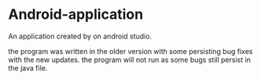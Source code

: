 # Android-application
An application created by on android studio.

the program was written in the older version with some persisting bug fixes with the new updates.
the program will not run as some bugs still persist in the java file.
